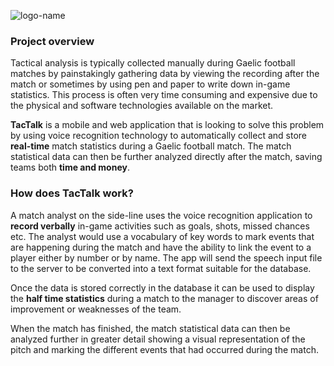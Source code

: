 ![logo-name](https://user-images.githubusercontent.com/47331914/99144807-da881780-2660-11eb-84b9-6be05dccb167.PNG)


### Project overview

Tactical analysis is typically collected manually during Gaelic football matches by painstakingly gathering data by viewing the recording after the match or sometimes by using pen and paper to write down in-game statistics. This process is often very time consuming and expensive due to the physical and software technologies available on the market.

**TacTalk** is a mobile and web application that is looking to solve this problem by using voice recognition technology to automatically collect and store **real-time** match statistics during a Gaelic football match. The match statistical data can then be further analyzed directly after the match, saving teams both **time and money**.

### How does TacTalk work?
A match analyst on the side-line uses the voice recognition application to **record verbally** in-game activities such as goals, shots, missed chances etc. The analyst would use a vocabulary of key words to mark events that are happening during the match and have the ability to link the event to a player either by number or by name. The app will send the speech input file to the server to be converted into a text format suitable for the database.

Once the data is stored correctly in the database it can be used to display the **half time statistics** during a match to the manager to discover areas of improvement or weaknesses of the team.

When the match has finished, the match statistical data can then be analyzed further in greater detail showing a visual representation of the pitch and marking the different events that had occurred during the match.
